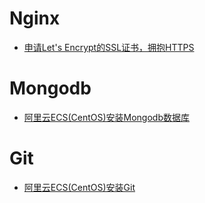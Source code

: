 # Nginx
*  [申请Let's Encrypt的SSL证书，拥抱HTTPS](/notes/docs/20170514/)

# Mongodb
*  [阿里云ECS(CentOS)安装Mongodb数据库](/notes/docs/20170914/)  

# Git
*  [阿里云ECS(CentOS)安装Git](/notes/docs/20170915/)  
